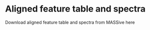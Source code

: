 # Aligned feature table and spectra
Download aligned feature table and spectra from MASSive here <todo>
